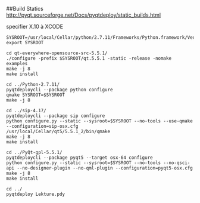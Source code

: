 ##Build Statics
http://pyqt.sourceforge.net/Docs/pyqtdeploy/static_builds.html

specifier X.10 à XCODE

    SYSROOT=/usr/local/Cellar/python/2.7.11/Frameworks/Python.framework/Versions/2.7/
    export SYSROOT

    cd qt-everywhere-opensource-src-5.5.1/
    ./configure -prefix $SYSROOT/qt.5.5.1 -static -release -nomake examples
    make -j 8
    make install

    cd ../Python-2.7.11/
    pyqtdeploycli --package python configure
    qmake SYSROOT=$SYSROOT
    make -j 8

    cd ../sip-4.17/
    pyqtdeploycli --package sip configure
    python configure.py --static --sysroot=$SYSROOT --no-tools --use-qmake --configuration=sip-osx.cfg
    /usr/local/Cellar/qt5/5.5.1_2/bin/qmake
    make -j 8
    make install

    cd ../PyQt-gpl-5.5.1/
    pyqtdeploycli --package pyqt5 --target osx-64 configure
    python configure.py --static --sysroot=$SYSROOT --no-tools --no-qsci-api --no-designer-plugin --no-qml-plugin --configuration=pyqt5-osx.cfg 
    make -j 8
    make install
    
    cd ../
    pyqtdeploy Lekture.pdy
